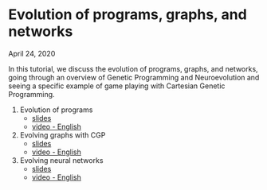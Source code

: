 # Evolution of programs, graphs, and networks
April 24, 2020

In this tutorial, we discuss the evolution of programs, graphs, and networks, going through an overview of Genetic Programming and Neuroevolution and seeing a specific example of game playing with Cartesian Genetic Programming.

1. Evolution of programs
    * [slides](https://d9w.github.io/evolution/4_gp/1_overview.html)
    * [video - English](https://youtu.be/-QyD2aYLhnY)
2. Evolving graphs with CGP
    * [slides](https://d9w.github.io/evolution/4_gp/2_cgp.html)
    * [video - English](https://youtu.be/fJX0Dr54huY)
3. Evolving neural networks
    * [slides](https://d9w.github.io/evolution/4_gp/3_anns.html)
    * [video - English](https://youtu.be/FSskrPvQGlY)

